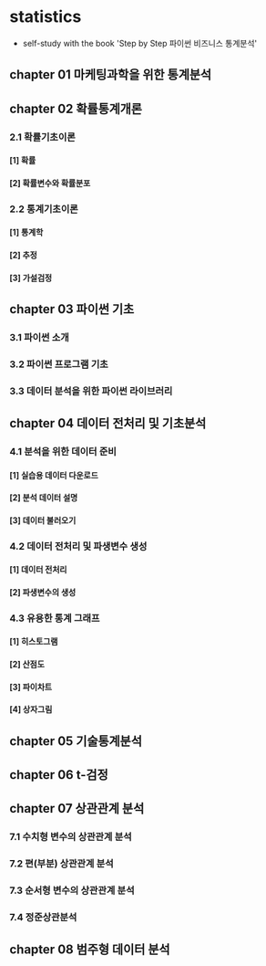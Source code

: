 # statistics
- self-study with the book 'Step by Step 파이썬 비즈니스 통계분석' 
## chapter 01 마케팅과학을 위한 통계분석

## chapter 02 확률통계개론
### 2.1 확률기초이론
#### [1] 확률
#### [2] 확률변수와 확률분포
### 2.2 통계기초이론
#### [1] 통계학
#### [2] 추정
#### [3] 가설검정

## chapter 03 파이썬 기초
### 3.1 파이썬 소개
### 3.2 파이썬 프로그램 기초
### 3.3 데이터 분석을 위한 파이썬 라이브러리

## chapter 04 데이터 전처리 및 기초분석
### 4.1 분석을 위한 데이터 준비
#### [1] 실습용 데이터 다운로드
#### [2] 분석 데이터 설명
#### [3] 데이터 불러오기
### 4.2 데이터 전처리 및 파생변수 생성
#### [1] 데이터 전처리
#### [2] 파생변수의 생성
### 4.3 유용한 통계 그래프
#### [1] 히스토그램
#### [2] 산점도
#### [3] 파이차트
#### [4] 상자그림

## chapter 05 기술통계분석

## chapter 06 t-검정

## chapter 07 상관관계 분석
### 7.1 수치형 변수의 상관관계 분석
### 7.2 편(부분) 상관관계 분석
### 7.3 순서형 변수의 상관관계 분석
### 7.4 정준상관분석
## chapter 08 범주형 데이터 분석
